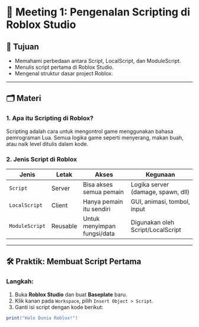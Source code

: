 # 🧠 Meeting 1: Pengenalan Scripting di Roblox Studio

## 🎯 Tujuan

- Memahami perbedaan antara Script, LocalScript, dan ModuleScript.
- Menulis script pertama di Roblox Studio.
- Mengenal struktur dasar project Roblox.

---

## 🗂️ Materi

### 1. Apa itu Scripting di Roblox?

Scripting adalah cara untuk mengontrol game menggunakan bahasa pemrograman Lua. Semua logika game seperti menyerang, makan buah, atau naik level ditulis dalam kode.

### 2. Jenis Script di Roblox

| Jenis          | Letak    | Akses                       | Kegunaan                           |
| -------------- | -------- | --------------------------- | ---------------------------------- |
| `Script`       | Server   | Bisa akses semua pemain     | Logika server (damage, spawn, dll) |
| `LocalScript`  | Client   | Hanya pemain itu sendiri    | GUI, animasi, tombol, input        |
| `ModuleScript` | Reusable | Untuk menyimpan fungsi/data | Digunakan oleh Script/LocalScript  |

---

## 🛠️ Praktik: Membuat Script Pertama

### Langkah:

1. Buka **Roblox Studio** dan buat **Baseplate** baru.
2. Klik kanan pada `Workspace`, pilih `Insert Object > Script`.
3. Ganti isi script dengan kode berikut:

```lua
print("Halo Dunia Roblox!")
```
